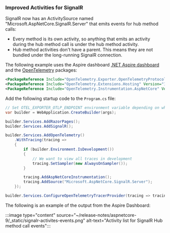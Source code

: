 ### Improved Activities for SignalR

SignalR now has an ActivitySource named "Microsoft.AspNetCore.SignalR.Server" that emits events for hub method calls:

* Every method is its own activity, so anything that emits an activity during the hub method call is under the hub method activity.
* Hub method activities don't have a parent. This means they are not bundled under the long-running SignalR connection.

The following example uses the Aspire dashboard [.NET Aspire dashboard](/dotnet/aspire/fundamentals/dashboard/overview?tabs=bash#using-the-dashboard-with-net-aspire-projects) and the [OpenTelemetry](https://www.nuget.org/packages/OpenTelemetry.Extensions.Hosting) packages:

```xml
<PackageReference Include="OpenTelemetry.Exporter.OpenTelemetryProtocol" Version="1.9.0" />
<PackageReference Include="OpenTelemetry.Extensions.Hosting" Version="1.9.0" />
<PackageReference Include="OpenTelemetry.Instrumentation.AspNetCore" Version="1.9.0" />
```

Add the following startup code to the `Program.cs` file:

```csharp
// Set OTEL_EXPORTER_OTLP_ENDPOINT environment variable depending on where your OTEL endpoint is
var builder = WebApplication.CreateBuilder(args);

builder.Services.AddRazorPages();
builder.Services.AddSignalR();

builder.Services.AddOpenTelemetry()
    .WithTracing(tracing =>
    {
        if (builder.Environment.IsDevelopment())
        {
            // We want to view all traces in development
            tracing.SetSampler(new AlwaysOnSampler());
        }

        tracing.AddAspNetCoreInstrumentation();
        tracing.AddSource("Microsoft.AspNetCore.SignalR.Server");
    });

builder.Services.ConfigureOpenTelemetryTracerProvider(tracing => tracing.AddOtlpExporter());
```

The following is an example of the output from the Aspire Dashboard:

:::image type="content" source="~/release-notes/aspnetcore-9/_static/signalr-activites-events.png" alt-text="Activity list for SignalR Hub method call events":::

